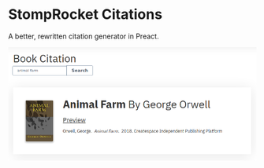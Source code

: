 # StompRocket Citations

A better, rewritten citation generator in Preact.

![Screenshot](citations-screenshot.png)
